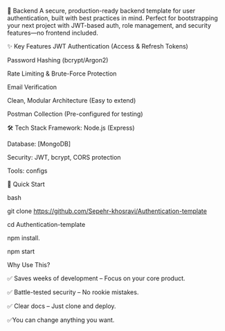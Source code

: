 🔐 Backend 
A secure, production-ready backend template for user authentication, built with best practices in mind. Perfect for bootstrapping your next project with JWT-based auth, role management, and security features—no frontend included.

✨ Key Features
JWT Authentication (Access & Refresh Tokens)

Password Hashing (bcrypt/Argon2)

Rate Limiting & Brute-Force Protection

Email Verification

Clean, Modular Architecture (Easy to extend)

Postman Collection (Pre-configured for testing)

🛠 Tech Stack
Framework: Node.js (Express)

Database: [MongoDB]

Security: JWT, bcrypt, CORS protection

Tools: configs

🚀 Quick Start

bash

git clone https://github.com/Sepehr-khosravi/Authentication-template

cd Authentication-template

npm install.

npm start

Why Use This?

✅ Saves weeks of development – Focus on your core product.

✅ Battle-tested security – No rookie mistakes.

✅ Clear docs – Just clone and deploy.

✅You can change anything you want.

